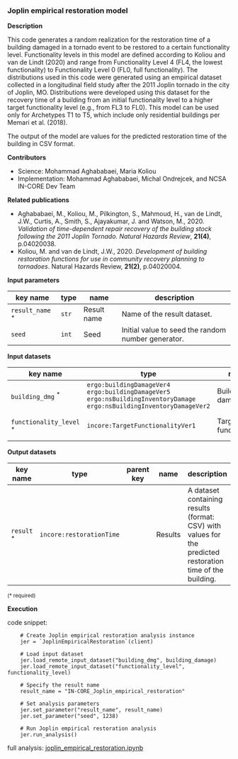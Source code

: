 ### Joplin empirical restoration model

**Description**

This code generates a random realization for the restoration time of a building damaged in a tornado event to be restored 
to a certain functionality level. Functionality levels in this model are defined according to Koliou and van de Lindt (2020) 
and range from Functionality Level 4 (FL4, the lowest functionality) to Functionality Level 0 (FL0, full functionality). 
The distributions used in this code were generated using an empirical dataset collected in a longitudinal field study 
after the 2011 Joplin tornado in the city of Joplin, MO. Distributions were developed using this dataset for the recovery time 
of a building from an initial functionality level to a higher target functionality level (e.g., from FL3 to FL0). 
This model can be used only for Archetypes T1 to T5, which include only residential buildings per Memari et al. (2018).

The output of the model are values for the predicted restoration time of the building in CSV format.

**Contributors**

- Science: Mohammad Aghababaei, Maria Koliou
- Implementation: Mohammad Aghababaei, Michal Ondrejcek, and NCSA IN-CORE Dev Team

**Related publications**

* Aghababaei, M., Koliou, M., Pilkington, S., Mahmoud, H., van de Lindt, J.W., Curtis, A., Smith, S., Ajayakumar, J. and Watson, M., 2020. *Validation of time-dependent repair recovery of the building stock following the 2011 Joplin Tornado. Natural Hazards Review*, **21(4)**, p.04020038.
* Koliou, M. and van de Lindt, J.W., 2020. *Development of building restoration functions for use in community recovery planning to tornadoes*. Natural Hazards Review, **21(2)**, p.04020004.

**Input parameters**

key name | type | name | description
--- | --- | --- | ---
`result_name` <sup>*</sup> | `str` | Result name | Name of the result dataset.
`seed` | `int` | Seed | Initial value to seed the random number generator.

**Input datasets**

key name | type | name | description
--- | --- | --- | ---
`building_dmg` <sup>*</sup> | `ergo:buildingDamageVer4`<br>`ergo:buildingDamageVer5`<br>`ergo:nsBuildingInventoryDamage`<br>`ergo:nsBuildingInventoryDamageVer2` | Building damage | A building damage dataset.
`functionality_level` <sup>*</sup> | `incore:TargetFunctionalityVer1` | Target functionality | Target functionality levels.

**Output datasets**

key name | type | parent key | name | description
--- | --- | --- | --- | ---
`result` <sup>*</sup> | `incore:restorationTime` |  | Results | A dataset containing results (format: CSV) with values for the predicted restoration time of the building.

<small>(* required)</small>

**Execution**

code snippet:

```
    # Create Joplin empirical restoration analysis instance
    jer = `JoplinEmpiricalRestoration`(client)

    # Load input dataset
    jer.load_remote_input_dataset("building_dmg", building_damage)
    jer.load_remote_input_dataset("functionality_level", functionality_level)

    # Specify the result name
    result_name = "IN-CORE_Joplin_empirical_restoration"

    # Set analysis parameters
    jer.set_parameter("result_name", result_name)
    jer.set_parameter("seed", 1238)

    # Run Joplin empirical restoration analysis
    jer.run_analysis()
```

full analysis: [joplin_empirical_restoration.ipynb](https://github.com/IN-CORE/incore-docs/blob/master/notebooks/joplin_empirical_restoration.ipynb) <br />
